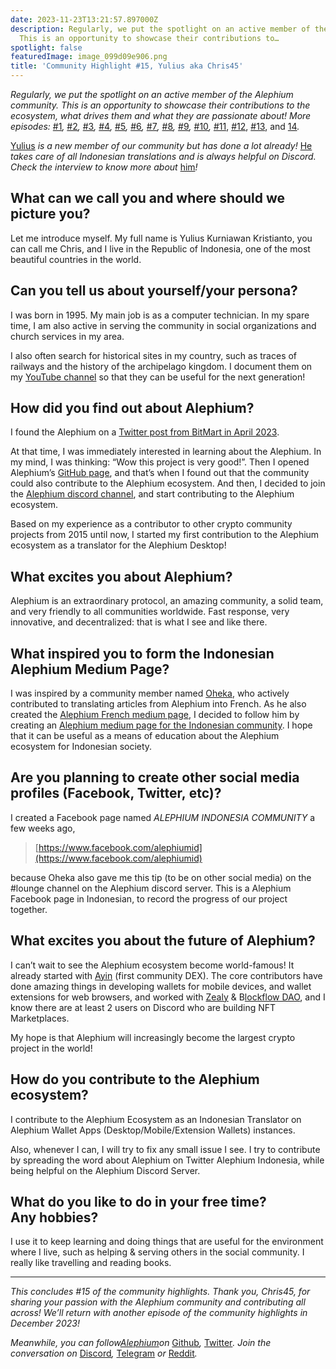 ```yaml
---
date: 2023-11-23T13:21:57.897000Z
description: Regularly, we put the spotlight on an active member of the Alephium community.
  This is an opportunity to showcase their contributions to…
spotlight: false
featuredImage: image_099d09e906.png
title: 'Community Highlight #15, Yulius aka Chris45'
---
```


_Regularly, we put the spotlight on an active member of the Alephium community. This is an opportunity to showcase their contributions to the ecosystem, what drives them and what they are passionate about! More episodes:_ [#1](/news/post/community-highlight-wilhelm-k%C3%A4llstr%C3%B6m-aka-oracleuggla-81d3938c5692)_,_ [#2](/news/post/community-highlight-cgi-bin-c102cc106f19)_,_ [#3](/news/post/community-highlight-3-digdug-48a7ec868504)_,_ [#4](/news/post/community-highlight-4-montail-e24fd88882a0)_,_ [#5](/news/post/community-highlight-5-txn-71c4fd76ffe8)_,_ [#6](/news/post/community-highlight-6-waldi-zkit-beats-37af1f6df3b8)_,_ [#7](/news/post/community-highlight-7-oheka-13d8b4ae025e)_,_ [#8](/news/post/community-highlight-8-jorge-438510785041)_,_ [#9](/news/post/community-highlight-9-dzhemsh-a0a4a98a8489)_,_ [#10](/news/post/community-highlight-10-lx-aka-lix-fde724cf8d81)_,_ [#11](/news/post/community-highlight-11-dr-jekyll-165ab9a51880), [#12](/news/post/community-highlight-12-sam-a-k-a-energy45-610005a9219b), [#13](/news/post/community-highlight-13-ryan-5dbbeaf859e4), and [14](/news/post/community-highlight-14-animalmanjan-da8fd051bc38)_._

[Yulius](https://www.instagram.com/yuliuskristianto9/) _is a new member of our community but has done a lot already!_ [He](https://web.facebook.com/yulius.kristianto.96/) _takes care of all Indonesian translations and is always helpful on Discord. Check the interview to know more about_ [him](https://www.youtube.com/channel/UCJTaLoG9ao8oxayCZR__DHw)_!_

## What can we call you and where should we picture you?

Let me introduce myself. My full name is Yulius Kurniawan Kristianto, you can call me Chris, and I live in the Republic of Indonesia, one of the most beautiful countries in the world.

## Can you tell us about yourself/your persona?

I was born in 1995. My main job is as a computer technician. In my spare time, I am also active in serving the community in social organizations and church services in my area.

I also often search for historical sites in my country, such as traces of railways and the history of the archipelago kingdom. I document them on my [YouTube channel](https://www.youtube.com/channel/UCJTaLoG9ao8oxayCZR__DHw) so that they can be useful for the next generation!

## How did you find out about Alephium?

I found the Alephium on a [Twitter post from BitMart in April 2023](https://twitter.com/BitMartExchange/status/1646579300672438287).

At that time, I was immediately interested in learning about the Alephium. In my mind, I was thinking: “Wow this project is very good!”. Then I opened Alephium’s [GitHub page](https://github.com/alephium), and that’s when I found out that the community could also contribute to the Alephium ecosystem. And then, I decided to join the [Alephium discord channel](/discord), and start contributing to the Alephium ecosystem.

Based on my experience as a contributor to other crypto community projects from 2015 until now, I started my first contribution to the Alephium ecosystem as a translator for the Alephium Desktop!

## What excites you about Alephium?

Alephium is an extraordinary protocol, an amazing community, a solid team, and very friendly to all communities worldwide. Fast response, very innovative, and decentralized: that is what I see and like there.

## What inspired you to form the Indonesian Alephium Medium Page?

I was inspired by a community member named [Oheka](https://twitter.com/Oheka32), who actively contributed to translating articles from Alephium into French. As he also created the [Alephium French medium page](https://medium.com/alephiumfr), I decided to follow him by creating an [Alephium medium page for the Indonesian community](https://medium.com/@Alph-Indonesia). I hope that it can be useful as a means of education about the Alephium ecosystem for Indonesian society.

## Are you planning to create other social media profiles (Facebook, Twitter, etc)?

I created a Facebook page named _ALEPHIUM INDONESIA COMMUNITY_ a few weeks ago,

> [https://www.facebook.com/alephiumid](https://www.facebook.com/alephiumid)

because Oheka also gave me this tip (to be on other social media) on the \#lounge channel on the Alephium discord server. This is a Alephium Facebook page in Indonesian, to record the progress of our project together.

## What excites you about the future of Alephium?

I can’t wait to see the Alephium ecosystem become world-famous! It already started with [Ayin](http://ayin.app) (first community DEX). The core contributors have done amazing things in developing wallets for mobile devices, and wallet extensions for web browsers, and worked with [Zealy](https://zealy.io/c/alephium/questboard) & B[lockflow DAO](https://twitter.com/Blockflow_DAO), and I know there are at least 2 users on Discord who are building NFT Marketplaces.

My hope is that Alephium will increasingly become the largest crypto project in the world!

## How do you contribute to the Alephium ecosystem?

I contribute to the Alephium Ecosystem as an Indonesian Translator on Alephium Wallet Apps (Desktop/Mobile/Extension Wallets) instances.

Also, whenever I can, I will try to fix any small issue I see. I try to contribute by spreading the word about Alephium on Twitter Alephium Indonesia, while being helpful on the Alephium Discord Server.

## What do you like to do in your free time? Any hobbies?

I use it to keep learning and doing things that are useful for the environment where I live, such as helping & serving others in the social community. I really like travelling and reading books.

---

_This concludes \#15 of the community highlights. Thank you, Chris45, for sharing your passion with the Alephium community and contributing all across! We’ll return with another episode of the community highlights in December 2023!_

_Meanwhile, you can follow[Alephium](/)on_ [Github](https://github.com/alephium/)_,_ [Twitter](https://twitter.com/alephium)_. Join the conversation on_ [Discord](/discord)_,_ [Telegram](https://t.me/alephiumgroup) _or_ [Reddit](https://www.reddit.com/r/alephium)_._

